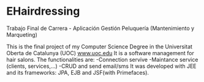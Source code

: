 # EHairdressing
Trabajo Final de Carrera - Aplicación Gestión Peluquería (Mantenimiento y Marqueting)

This is the final project of my Computer Science Degree in the Universitat Oberta de Catalunya (UOC) www.uoc.edu
It is a software management for hair salons. The functionalities are:
  -Connection servive
  -Maintance service (clients, services,...)
  -CRUD and send email/sms
It was developed with JEE and its frameworks: JPA, EJB and JSF(with Primefaces).
